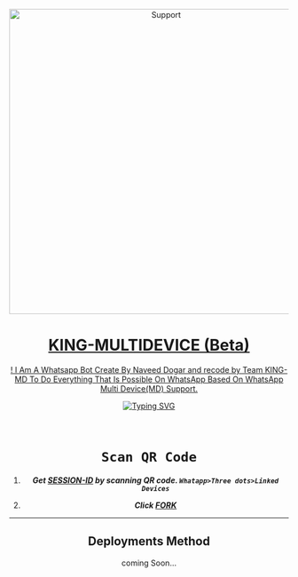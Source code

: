 </p>
<p align="center">
  <a href="https://chat.whatsapp.com/JIJplkiYyrFE4dyFGade43">
    <img alt=Support height="550" src="https://telegra.ph/file/9f8f9cc205e35e71f5ab8.jpg"> 
    </p>
<h1 align="center"> KING-MULTIDEVICE (Beta)
</h1>
<p align="center"> 
 ! I Am A Whatsapp Bot Create By Naveed Dogar and recode by Team KING-MD To Do Everything That Is Possible On WhatsApp Based On WhatsApp Multi Device(MD) Support.

  <div align="center">
<a href="https://git.io/typing-svg"><img src="https://readme-typing-svg.demolab.com?font=Black+Ops+One&size=50&pause=1000&color=1BFFDAFF&center=true&width=910&height=100&lines=THIS IS+KING-MD ;MULTI+DEVICE+WHATSAPP+BOT;CREATED+BY+NAVEED+DOGAR ;PUBLIC+RELESED; COMING+SOON...;TEAM KING-MD." alt="Typing SVG" /></a>
  </p>
  <br>

</p>

# ```Scan QR Code```

1. ***Get [SESSION-ID](https://replit.com/@naveeddogar/KING-MD-QR?output%20only=1&lite=1#index.js) by scanning QR code. `Whatapp>Three dots>Linked Devices`***

2. ***Click [FORK](https://github.com/naveeddogar/KING-MD/fork)***
 
---
## Deployments Method
coming Soon...
